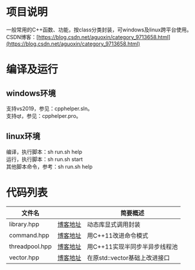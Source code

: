 # 项目说明 

一般常用的C++函数、功能，按class分类封装，可windows及linux跨平台使用。  
CSDN博客：[https://blog.csdn.net/aguoxin/category_9713658.html](https://blog.csdn.net/aguoxin/category_9713658.html)

# 编译及运行

## windows环境
支持vs2019，参见：cpphelper.sln。  
支持qt，参见：cpphelper.pro。

## linux环境
编译，执行脚本：sh run.sh help  
运行，执行脚本：sh run.sh start  
其他脚本命令，参考：sh run.sh help  

# 代码列表
|文件名           |                                                                    |简要概述|
|-----------------|--------------------------------------------------------------------|--------|
|library.hpp      |[博客地址](https://blog.csdn.net/aguoxin/article/details/104265711) |动态库显式调用封装|  
|command.hpp      |[博客地址](https://blog.csdn.net/aguoxin/article/details/104279964) |用C++11改进命令模式| 
|threadpool.hpp   |[博客地址](https://blog.csdn.net/aguoxin/article/details/104353352) |用C++11实现半同步半异步线程池|  
|vector.hpp       |[博客地址](https://blog.csdn.net/aguoxin/article/details/104377293) |在原std::vector基础上改进接口|  
